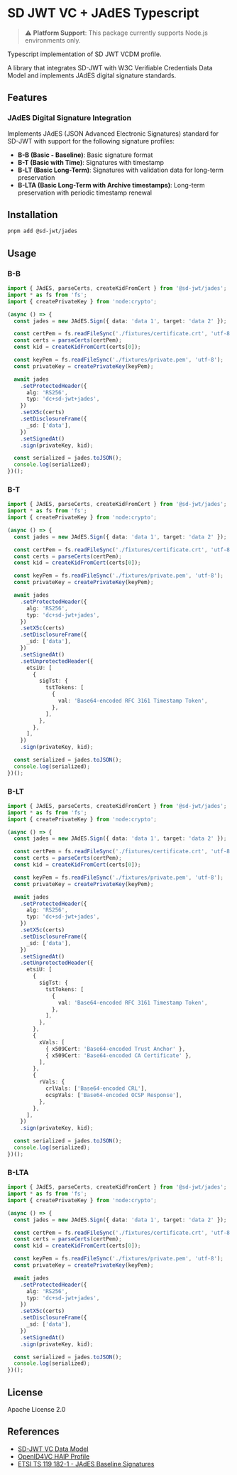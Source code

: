 # SD JWT VC + JAdES Typescript

> ⚠️ **Platform Support**: This package currently supports Node.js environments only.

Typescript implementation of SD JWT VCDM profile.

A library that integrates SD-JWT with W3C Verifiable Credentials Data Model and implements JAdES digital signature standards.

## Features

### JAdES Digital Signature Integration

Implements JAdES (JSON Advanced Electronic Signatures) standard for SD-JWT with support for the following signature profiles:

- **B-B (Basic - Baseline)**: Basic signature format
- **B-T (Basic with Time)**: Signatures with timestamp
- **B-LT (Basic Long-Term)**: Signatures with validation data for long-term preservation
- **B-LTA (Basic Long-Term with Archive timestamps)**: Long-term preservation with periodic timestamp renewal

## Installation

```bash
pnpm add @sd-jwt/jades
```

## Usage

### B-B

```typescript
import { JAdES, parseCerts, createKidFromCert } from '@sd-jwt/jades';
import * as fs from 'fs';
import { createPrivateKey } from 'node:crypto';

(async () => {
  const jades = new JAdES.Sign({ data: 'data 1', target: 'data 2' });

  const certPem = fs.readFileSync('./fixtures/certificate.crt', 'utf-8');
  const certs = parseCerts(certPem);
  const kid = createKidFromCert(certs[0]);

  const keyPem = fs.readFileSync('./fixtures/private.pem', 'utf-8');
  const privateKey = createPrivateKey(keyPem);

  await jades
    .setProtectedHeader({
      alg: 'RS256',
      typ: 'dc+sd-jwt+jades',
    })
    .setX5c(certs)
    .setDisclosureFrame({
      _sd: ['data'],
    })
    .setSignedAt()
    .sign(privateKey, kid);

  const serialized = jades.toJSON();
  console.log(serialized);
})();
```

### B-T

```typescript
import { JAdES, parseCerts, createKidFromCert } from '@sd-jwt/jades';
import * as fs from 'fs';
import { createPrivateKey } from 'node:crypto';

(async () => {
  const jades = new JAdES.Sign({ data: 'data 1', target: 'data 2' });

  const certPem = fs.readFileSync('./fixtures/certificate.crt', 'utf-8');
  const certs = parseCerts(certPem);
  const kid = createKidFromCert(certs[0]);

  const keyPem = fs.readFileSync('./fixtures/private.pem', 'utf-8');
  const privateKey = createPrivateKey(keyPem);

  await jades
    .setProtectedHeader({
      alg: 'RS256',
      typ: 'dc+sd-jwt+jades',
    })
    .setX5c(certs)
    .setDisclosureFrame({
      _sd: ['data'],
    })
    .setSignedAt()
    .setUnprotectedHeader({
      etsiU: [
        {
          sigTst: {
            tstTokens: [
              {
                val: 'Base64-encoded RFC 3161 Timestamp Token',
              },
            ],
          },
        },
      ],
    })
    .sign(privateKey, kid);

  const serialized = jades.toJSON();
  console.log(serialized);
})();
```

### B-LT

```typescript
import { JAdES, parseCerts, createKidFromCert } from '@sd-jwt/jades';
import * as fs from 'fs';
import { createPrivateKey } from 'node:crypto';

(async () => {
  const jades = new JAdES.Sign({ data: 'data 1', target: 'data 2' });

  const certPem = fs.readFileSync('./fixtures/certificate.crt', 'utf-8');
  const certs = parseCerts(certPem);
  const kid = createKidFromCert(certs[0]);

  const keyPem = fs.readFileSync('./fixtures/private.pem', 'utf-8');
  const privateKey = createPrivateKey(keyPem);

  await jades
    .setProtectedHeader({
      alg: 'RS256',
      typ: 'dc+sd-jwt+jades',
    })
    .setX5c(certs)
    .setDisclosureFrame({
      _sd: ['data'],
    })
    .setSignedAt()
    .setUnprotectedHeader({
      etsiU: [
        {
          sigTst: {
            tstTokens: [
              {
                val: 'Base64-encoded RFC 3161 Timestamp Token',
              },
            ],
          },
        },
        {
          xVals: [
            { x509Cert: 'Base64-encoded Trust Anchor' },
            { x509Cert: 'Base64-encoded CA Certificate' },
          ],
        },
        {
          rVals: {
            crlVals: ['Base64-encoded CRL'],
            ocspVals: ['Base64-encoded OCSP Response'],
          },
        },
      ],
    })
    .sign(privateKey, kid);

  const serialized = jades.toJSON();
  console.log(serialized);
})();
```

### B-LTA

```typescript
import { JAdES, parseCerts, createKidFromCert } from '@sd-jwt/jades';
import * as fs from 'fs';
import { createPrivateKey } from 'node:crypto';

(async () => {
  const jades = new JAdES.Sign({ data: 'data 1', target: 'data 2' });

  const certPem = fs.readFileSync('./fixtures/certificate.crt', 'utf-8');
  const certs = parseCerts(certPem);
  const kid = createKidFromCert(certs[0]);

  const keyPem = fs.readFileSync('./fixtures/private.pem', 'utf-8');
  const privateKey = createPrivateKey(keyPem);

  await jades
    .setProtectedHeader({
      alg: 'RS256',
      typ: 'dc+sd-jwt+jades',
    })
    .setX5c(certs)
    .setDisclosureFrame({
      _sd: ['data'],
    })
    .setSignedAt()
    .sign(privateKey, kid);

  const serialized = jades.toJSON();
  console.log(serialized);
})();
```

## License

Apache License 2.0

## References

- [SD-JWT VC Data Model](https://github.com/danielfett/sd-jwt-vc-dm)
- [OpenID4VC HAIP Profile](https://github.com/openid/oid4vc-haip/pull/147/files#diff-762ef65fd82909517226ac1bb7e8855792bb57021abc1637c15b8557154dbbf1)
- [ETSI TS 119 182-1 - JAdES Baseline Signatures](https://www.etsi.org/deliver/etsi_ts/119100_119199/11918201/01.02.01_60/ts_11918201v010201p.pdf)
